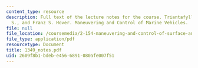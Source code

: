```yaml
---
content_type: resource
description: Full text of the lecture notes for the course. Triantafyllou, Michael
  S., and Franz S. Hover. Maneuvering and Control of Marine Vehicles.
file: null
file_location: /coursemedia/2-154-maneuvering-and-control-of-surface-and-underwater-vehicles-13-49-fall-2004/2609f8b1bdebe4566891080afe007f51_1349_notes.pdf
file_type: application/pdf
resourcetype: Document
title: 1349_notes.pdf
uid: 2609f8b1-bdeb-e456-6891-080afe007f51
---
```

